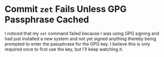 # Commit `zet` Fails Unless GPG Passphrase Cached

I noticed that my `zet` command failed because I was using GPG signing
and had just installed a new system and not yet signed anything thereby
being prompted to enter the passphrase for the GPG key. I believe this
is only required once to first use the key, but I'll keep watching it. 
